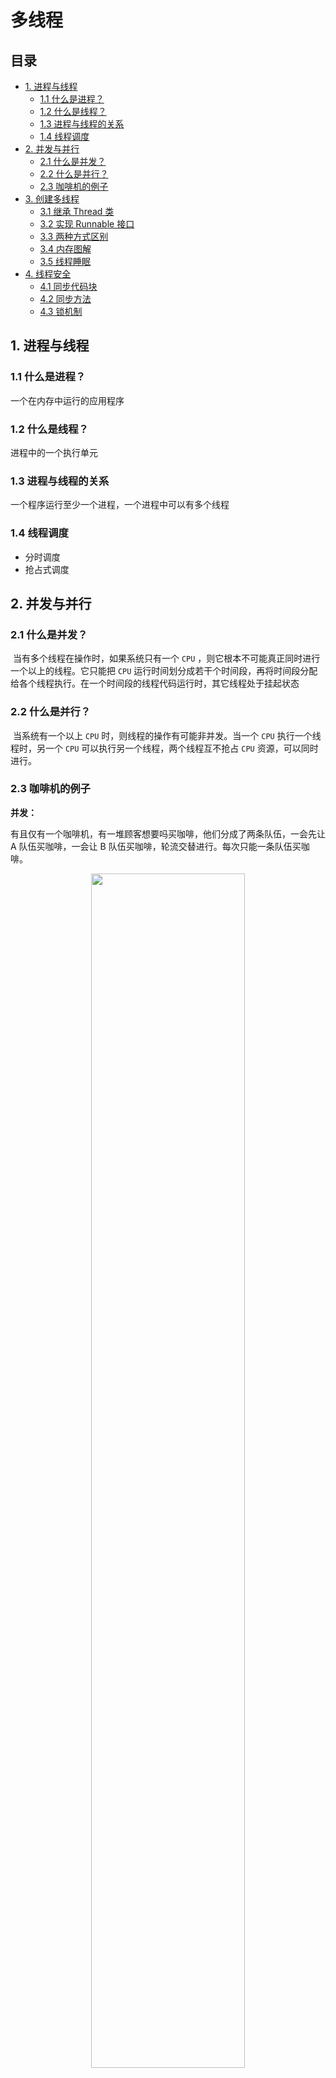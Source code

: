 # 多线程

## 目录

* [1. 进程与线程](#1------)
  + [1.1 什么是进程？](#11-------)
  + [1.2 什么是线程？](#12-------)
  + [1.3 进程与线程的关系](#13---------)
  + [1.4 线程调度](#14-----)
* [2. 并发与并行](#2------)
  + [2.1 什么是并发？](#21-------)
  + [2.2 什么是并行？](#22-------)
  + [2.3 咖啡机的例子](#23-------)
* [3. 创建多线程](#3------)
  + [3.1 继承 Thread 类](#31----thread--)
  + [3.2 实现 Runnable 接口](#32----runnable---)
  + [3.3 两种方式区别](#33-------)
  + [3.4 内存图解](#34-----)
  + [3.5 线程睡眠](#35-----)
* [4. 线程安全](#4-----)
  + [4.1 同步代码块](#41------)
  + [4.2 同步方法](#42-----)
  + [4.3 锁机制](#43----)




## 1. 进程与线程

### 1.1 什么是进程？

一个在内存中运行的应用程序



### 1.2 什么是线程？

进程中的一个执行单元



### 1.3 进程与线程的关系

一个程序运行至少一个进程，一个进程中可以有多个线程





### 1.4 线程调度

- 分时调度
- 抢占式调度



## 2. 并发与并行

### 2.1 什么是并发？

​	当有多个线程在操作时，如果系统只有一个 `CPU` ，则它根本不可能真正同时进行一个以上的线程。它只能把 `CPU` 运行时间划分成若干个时间段，再将时间段分配给各个线程执行。在一个时间段的线程代码运行时，其它线程处于挂起状态



### 2.2 什么是并行？

​	当系统有一个以上 `CPU` 时，则线程的操作有可能非并发。当一个 `CPU` 执行一个线程时，另一个 `CPU` 可以执行另一个线程，两个线程互不抢占 `CPU` 资源，可以同时进行。



### 2.3 咖啡机的例子

**并发：**

有且仅有一个咖啡机，有一堆顾客想要吗买咖啡，他们分成了两条队伍，一会先让 A 队伍买咖啡，一会让 B 队伍买咖啡，轮流交替进行。每次只能一条队伍买咖啡。



<div align="center"> <img src="cafe.jpg" width="70%"/> </div><br>

**并行：**

此时有两台咖啡机，两条队伍，每条队伍分别对应一个咖啡机，互不干扰，**同时执行**。



 

## 3. 创建多线程

### 3.1 继承 Thread 类

<div align="center"> <img src="image-20200517114951603.png" width="60%"/> </div><br>

通过建立 `Thread` 的子类来定义线程：

**自定义线程**

**MyThread.java**

```java
public class MyThread extends Thread {
    @Override
    public void run() {
        for (int i = 0; i < 100; i++) {
            System.out.println("mythread " + i);
        }
    }
}
```

**主线程**

（每个 Java 应用程序都有一个执行 `Main` 函数的默认主线程）

**Main.java**

```java
public class Main {

    public static void main(String[] args) {
        MyThread myThread = new MyThread();
        // print main thread info
        for (int i = 0; i < 100; i++) {
            System.out.println("MAINTHREAD " + i);
        }
        // start thread
        myThread.start();
    }
}
```

**运行结果：**（部分截图）


<div align="center"> <img src="image-20200517183930716.png" width="80%"/> </div><br>


**:warning:注意**

不要调用 `Thread` 或 `Runnable` 对象的 `run` 方法，直接调用 `run` 方法只会在同一个线程中执行这个任务，而没有启动新的线程。实际上，应该调用 `Thread.start()` ，这样才会创建一个执行 `run` 方法的新线程

`JVM` 先调用 `main` 方法，开启主线程，当执行到 `myThread.start()` 时（此时已经打印完结果），才开启 `myThread` 线程


<div align="center"> <img src="image-20200517120310779.png" width="60%"/> </div><br>

当我们**先**开启线程：

**MyThread.java**

```java
public class MyThread extends Thread {
    @Override
    public void run() {
        for (int i = 0; i < 100; i++) {
            System.out.println("mythread " + i);
        }
    }
}
```



**Main.java**

```java
public class Main {

    public static void main(String[] args) {
        MyThread myThread = new MyThread();
        // print main thread info
        for (int i = 0; i < 100; i++) {
            System.out.println("MAINTHREAD " + i);
        }
        // start thread
        myThread.start();
    }
}
```



此时是两条线程并发执行，Java 中采用抢占式调度，两条线程互相争夺 `CPU` 资源


<div align="center"> <img src="image-20200517120838043.png" width="60%"/> </div><br>

### 3.2 实现 Runnable 接口

**RunnableImpl.java**

```java
public class RunnableImpl implements Runnable {

    // print threads name
    @Override
    public void run() {
        System.out.println(Thread.currentThread().getName());
    }
}
```



**Main.java**

```java
public class Main {

    public static void main(String[] args) {
        Runnable runnable = new RunnableImpl();
        // start threads
        new Thread(runnable).start();
        new Thread(runnable).start();
        new Thread(runnable).start();
        new Thread(runnable).start();
        new Thread(runnable).start();
        System.out.println(Thread.currentThread().getName());
    }
}
```



**运行结果：**

<div align="center"> <img src="image-20200517184630699.png" width="70%"/> </div><br>

### 3.3 两种方式区别

实现 `Runnable` 接口好处：

1. 避免单继承局限性
2. 解耦（将任务以及线程的开启分离）

**继承 Thread 类**

```java
new MyThread().start();
```

耦合度高，线程的开启以及任务设置放在一起

**实现 Runnable 接口**

```java
Runnable runnableImpl = new RunnableImpl();
// create thread
new Thread(runnableImpl).start();
```

`runnableImpl`：负责实现任务

`Thread().start`：负责开启线程

达到解耦效果



### 3.4 内存图解

<div align="center"> <img src="image-20200517155426036.png" width="100%"/> </div><br>

### 3.5 线程睡眠

**Main.java**

```java
public class Main {

    public static void main(String[] args) {
        for (int i = 0; i < 5; i++) {
            System.out.println(i);

            try {
                Thread.sleep(1000);
            } catch (InterruptedException e) {
                e.printStackTrace();
            }
        }
    }
}
```

<div align="center"> <img src="image-20200517161113894.png" width="60%"/> </div><br>



## 4. 线程安全

多线程访问共享数据会出现线程安全问题





### 4.1 同步代码块







### 4.2 同步方法









### 4.3 锁机制

















